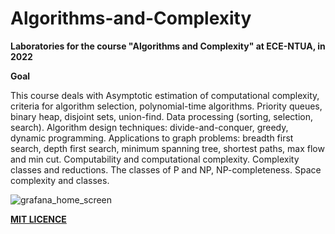 # Algorithms-and-Complexity

**Laboratories for the course "Algorithms and Complexity" at ECE-NTUA, in 2022**

**Goal**

This course deals with Asymptotic estimation of computational complexity, criteria for algorithm selection, polynomial-time algorithms. Priority queues, binary heap, disjoint sets, union-find. Data processing (sorting, selection, search). Algorithm design techniques: divide-and-conquer, greedy, dynamic programming. Applications to graph problems: breadth first search, depth first search, minimum spanning tree, shortest paths, max flow and min cut. Computability and computational complexity. Complexity classes and reductions. The classes of P and NP, NP-completeness. Space complexity and classes.

![grafana_home_screen](https://github.com/NikosVlachakis/Algorithms-and-Complexity/assets/59146613/dcc5001d-93a9-4a34-b4b3-324283f5928e)

**[MIT LICENCE](https://github.com/NikosVlachakis/Algorithms-and-Complexity/blob/main/LICENSE)**   
